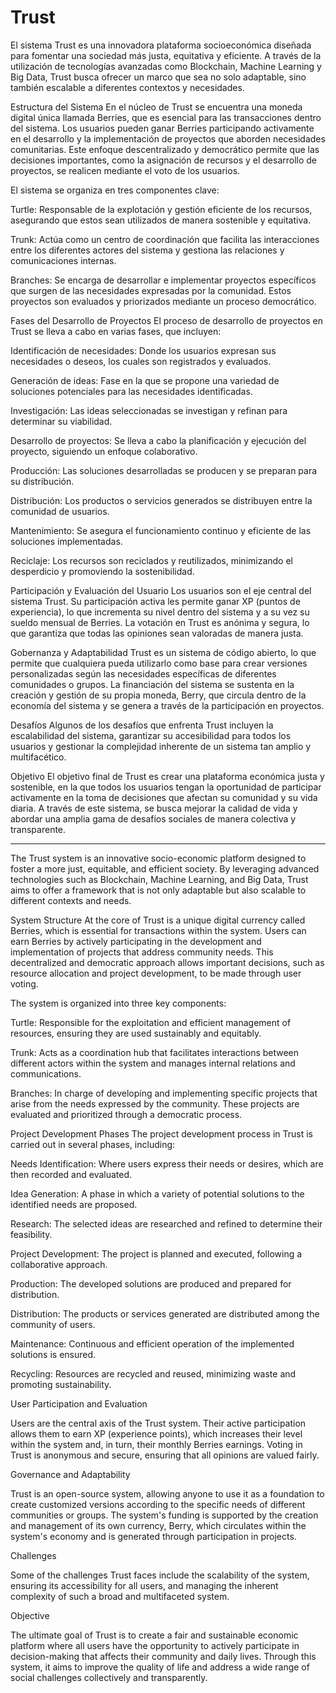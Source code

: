 # Trust
El sistema Trust es una innovadora plataforma socioeconómica diseñada para fomentar una sociedad más justa, equitativa y eficiente. A través de la utilización de tecnologías avanzadas como Blockchain, Machine Learning y Big Data, Trust busca ofrecer un marco que sea no solo adaptable, sino también escalable a diferentes contextos y necesidades.

Estructura del Sistema
En el núcleo de Trust se encuentra una moneda digital única llamada Berries, que es esencial para las transacciones dentro del sistema. Los usuarios pueden ganar Berries participando activamente en el desarrollo y la implementación de proyectos que aborden necesidades comunitarias. Este enfoque descentralizado y democrático permite que las decisiones importantes, como la asignación de recursos y el desarrollo de proyectos, se realicen mediante el voto de los usuarios.

El sistema se organiza en tres componentes clave:

Turtle: Responsable de la explotación y gestión eficiente de los recursos, asegurando que estos sean utilizados de manera sostenible y equitativa.

Trunk: Actúa como un centro de coordinación que facilita las interacciones entre los diferentes actores del sistema y gestiona las relaciones y comunicaciones internas.

Branches: Se encarga de desarrollar e implementar proyectos específicos que surgen de las necesidades expresadas por la comunidad. Estos proyectos son evaluados y priorizados mediante un proceso democrático.

Fases del Desarrollo de Proyectos
El proceso de desarrollo de proyectos en Trust se lleva a cabo en varias fases, que incluyen:

Identificación de necesidades: Donde los usuarios expresan sus necesidades o deseos, los cuales son registrados y evaluados.

Generación de ideas: Fase en la que se propone una variedad de soluciones potenciales para las necesidades identificadas.

Investigación: Las ideas seleccionadas se investigan y refinan para determinar su viabilidad.

Desarrollo de proyectos: Se lleva a cabo la planificación y ejecución del proyecto, siguiendo un enfoque colaborativo.

Producción: Las soluciones desarrolladas se producen y se preparan para su distribución.

Distribución: Los productos o servicios generados se distribuyen entre la comunidad de usuarios.

Mantenimiento: Se asegura el funcionamiento continuo y eficiente de las soluciones implementadas.

Reciclaje: Los recursos son reciclados y reutilizados, minimizando el desperdicio y promoviendo la sostenibilidad.

Participación y Evaluación del Usuario
Los usuarios son el eje central del sistema Trust. Su participación activa les permite ganar XP (puntos de experiencia), lo que incrementa su nivel dentro del sistema y a su vez su sueldo mensual de Berries. La votación en Trust es anónima y segura, lo que garantiza que todas las opiniones sean valoradas de manera justa.

Gobernanza y Adaptabilidad
Trust es un sistema de código abierto, lo que permite que cualquiera pueda utilizarlo como base para crear versiones personalizadas según las necesidades específicas de diferentes comunidades o grupos. La financiación del sistema se sustenta en la creación y gestión de su propia moneda, Berry, que circula dentro de la economía del sistema y se genera a través de la participación en proyectos.

Desafíos
Algunos de los desafíos que enfrenta Trust incluyen la escalabilidad del sistema, garantizar su accesibilidad para todos los usuarios y gestionar la complejidad inherente de un sistema tan amplio y multifacético.

Objetivo
El objetivo final de Trust es crear una plataforma económica justa y sostenible, en la que todos los usuarios tengan la oportunidad de participar activamente en la toma de decisiones que afectan su comunidad y su vida diaria. A través de este sistema, se busca mejorar la calidad de vida y abordar una amplia gama de desafíos sociales de manera colectiva y transparente.

------------------------------------------------------------------------------------------------------------------------------------------------------------------------------

The Trust system is an innovative socio-economic platform designed to foster a more just, equitable, and efficient society. By leveraging advanced technologies such as Blockchain, Machine Learning, and Big Data, Trust aims to offer a framework that is not only adaptable but also scalable to different contexts and needs.

System Structure
At the core of Trust is a unique digital currency called Berries, which is essential for transactions within the system. Users can earn Berries by actively participating in the development and implementation of projects that address community needs. This decentralized and democratic approach allows important decisions, such as resource allocation and project development, to be made through user voting.

The system is organized into three key components:

Turtle: Responsible for the exploitation and efficient management of resources, ensuring they are used sustainably and equitably.

Trunk: Acts as a coordination hub that facilitates interactions between different actors within the system and manages internal relations and communications.

Branches: In charge of developing and implementing specific projects that arise from the needs expressed by the community. These projects are evaluated and prioritized through a democratic process.

Project Development Phases
The project development process in Trust is carried out in several phases, including:

Needs Identification: Where users express their needs or desires, which are then recorded and evaluated.

Idea Generation: A phase in which a variety of potential solutions to the identified needs are proposed.

Research: The selected ideas are researched and refined to determine their feasibility.

Project Development: The project is planned and executed, following a collaborative approach.

Production: The developed solutions are produced and prepared for distribution.

Distribution: The products or services generated are distributed among the community of users.

Maintenance: Continuous and efficient operation of the implemented solutions is ensured.

Recycling: Resources are recycled and reused, minimizing waste and promoting sustainability.

User Participation and Evaluation

Users are the central axis of the Trust system. Their active participation allows them to earn XP (experience points), which increases their level within the system and, in turn, their monthly Berries earnings. Voting in Trust is anonymous and secure, ensuring that all opinions are valued fairly.

Governance and Adaptability

Trust is an open-source system, allowing anyone to use it as a foundation to create customized versions according to the specific needs of different communities or groups. The system's funding is supported by the creation and management of its own currency, Berry, which circulates within the system's economy and is generated through participation in projects.

Challenges

Some of the challenges Trust faces include the scalability of the system, ensuring its accessibility for all users, and managing the inherent complexity of such a broad and multifaceted system.

Objective

The ultimate goal of Trust is to create a fair and sustainable economic platform where all users have the opportunity to actively participate in decision-making that affects their community and daily lives. Through this system, it aims to improve the quality of life and address a wide range of social challenges collectively and transparently.

